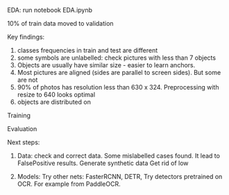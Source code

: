 EDA:
run notebook EDA.ipynb

10% of train data moved to validation

Key findings:
1) classes frequencies in train and test are different
2) some symbols are unlabelled: check pictures with less than 7 objects
3) Objects are usually have similar size - easier to learn anchors.
4) Most pictures are aligned (sides are parallel to screen sides). But some are not
5) 90% of photos has resolution less than 630 x 324. Preprocessing with resize to 640 looks optimal 
6) objects are distributed on 

Training 


Evaluation

Next steps:
1) Data:
check and correct data. Some mislabelled cases found.
It lead to FalsePositive results.
Generate synthetic data
Get rid of low 


2) Models:
Try other nets: FasterRCNN, DETR, 
Try detectors pretrained on OCR. For example from PaddleOCR. 
